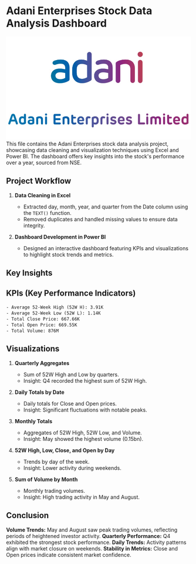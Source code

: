 # Adani Enterprises Stock Data Analysis Dashboard
![](https://github.com/sachinswaroop2002/Adani-Enterprise-Stock-Data-Analysis/blob/main/Adani%20Enterprise%20logo.jpg)
    This file contains the Adani Enterprises stock data analysis project, showcasing data cleaning and visualization techniques using Excel and Power BI. The dashboard offers key insights into the stock's performance over a year, sourced from NSE.

## Project Workflow

1. **Data Cleaning in Excel**
    - Extracted day, month, year, and quarter from the Date column using the `TEXT()` function.
    - Removed duplicates and handled missing values to ensure data integrity.

2. **Dashboard Development in Power BI**
    - Designed an interactive dashboard featuring KPIs and visualizations to highlight stock trends and metrics.

## Key Insights

## KPIs (Key Performance Indicators)

    - Average 52-Week High (52W H): 3.91K
    - Average 52-Week Low (52W L): 1.14K
    - Total Close Price: 667.66K
    - Total Open Price: 669.55K
    - Total Volume: 876M

## Visualizations

1. **Quarterly Aggregates**
    - Sum of 52W High and Low by quarters.
    - Insight: Q4 recorded the highest sum of 52W High.

2. **Daily Totals by Date**

    - Daily totals for Close and Open prices.
    - Insight: Significant fluctuations with notable peaks.

3. **Monthly Totals**
    - Aggregates of 52W High, 52W Low, and Volume.
    - Insight: May showed the highest volume (0.15bn).

4. **52W High, Low, Close, and Open by Day**
    - Trends by day of the week.
    - Insight: Lower activity during weekends.

5. **Sum of Volume by Month**
    - Monthly trading volumes.
    - Insight: High trading activity in May and August.

## Conclusion

**Volume Trends:** May and August saw peak trading volumes, reflecting periods of heightened investor activity.
**Quarterly Performance:** Q4 exhibited the strongest stock performance.
**Daily Trends:** Activity patterns align with market closure on weekends.
**Stability in Metrics:** Close and Open prices indicate consistent market confidence.
